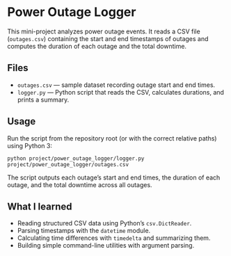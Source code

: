 # Power Outage Logger

This mini-project analyzes power outage events. It reads a CSV file (`outages.csv`) containing the start and end timestamps of outages and computes the duration of each outage and the total downtime.

## Files

- `outages.csv` — sample dataset recording outage start and end times.
- `logger.py` — Python script that reads the CSV, calculates durations, and prints a summary.

## Usage

Run the script from the repository root (or with the correct relative paths) using Python 3:

```
python project/power_outage_logger/logger.py project/power_outage_logger/outages.csv
```

The script outputs each outage’s start and end times, the duration of each outage, and the total downtime across all outages.

## What I learned

- Reading structured CSV data using Python’s `csv.DictReader`.
- Parsing timestamps with the `datetime` module.
- Calculating time differences with `timedelta` and summarizing them.
- Building simple command-line utilities with argument parsing.
